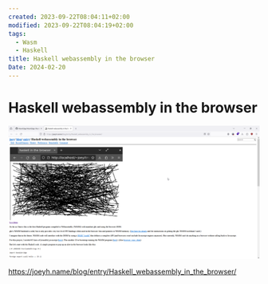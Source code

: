 ```yaml
---
created: 2023-09-22T08:04:11+02:00
modified: 2023-09-22T08:04:19+02:00
tags:
  - Wasm
  - Haskell
title: Haskell webassembly in the browser
Date: 2024-02-20
---
```


# Haskell webassembly in the browser

![](../_asset/2023-09-22_haskellWasm_image_1.png)

https://joeyh.name/blog/entry/Haskell_webassembly_in_the_browser/
